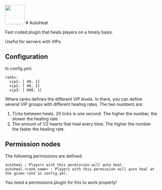 <img src="https://raw.githubusercontent.com/alejandroliu/bad-plugins/master/Media/AutoHeal-icon.png" style="width:64px;height:64px" width="64" height="64"/>
# AutoHeal

Fast coded plugin that heals players on a timely basis.

Useful for servers with VIPs.

## Configuration

In config.yml:

	ranks:
	  vip1: [ 40, 1]
	  vip2: [ 80, 2]
	  vip3: [ 800, 1]

Where ranks defines the different VIP levels. In there, you can define
several VIP groups with different healing rates. The two numbers are:


1. Ticks between heals. 20 ticks is one second. The higher the number,
   the slower the healing rate.
2. The amount of 1/2 hearts that heal every time. The higher the
   number the faster the healing rate.

## Permission nodes

The following permissions are defined:

    autoheal : Players with this permission will auto heal.
    autoheal.<rank_name> : Players with this permission will auto heal at the given rate in config.yml.

You need a permissions plugin for this to work properly!
